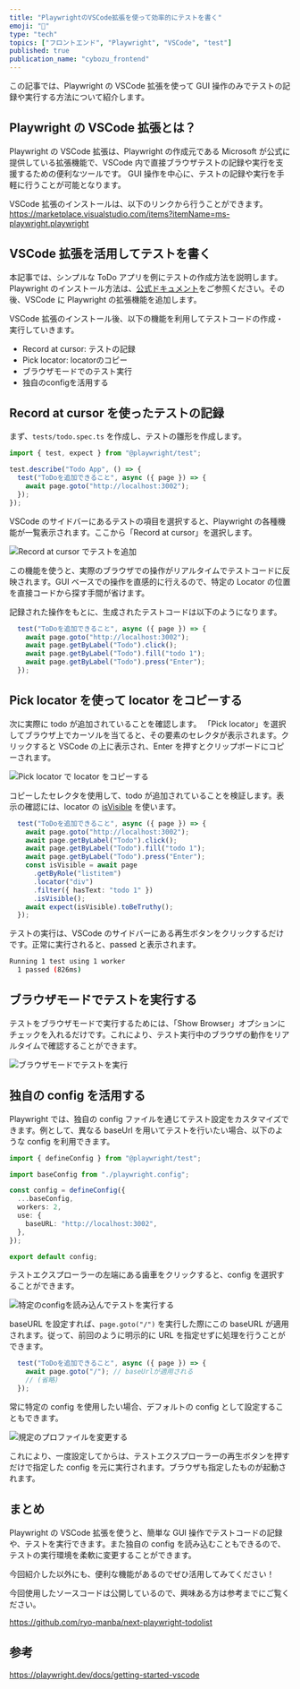 ```yaml
---
title: "PlaywrightのVSCode拡張を使って効率的にテストを書く"
emoji: "🐷"
type: "tech"
topics: ["フロントエンド", "Playwright", "VSCode", "test"]
published: true
publication_name: "cybozu_frontend"
---
```


この記事では、Playwright の VSCode 拡張を使って GUI 操作のみでテストの記録や実行する方法について紹介します。

## Playwright の VSCode 拡張とは？

Playwright の VSCode 拡張は、Playwright の作成元である Microsoft が公式に提供している拡張機能で、VSCode 内で直接ブラウザテストの記録や実行を支援するための便利なツールです。
GUI 操作を中心に、テストの記録や実行を手軽に行うことが可能となります。

VSCode 拡張のインストールは、以下のリンクから行うことができます。
https://marketplace.visualstudio.com/items?itemName=ms-playwright.playwright

## VSCode 拡張を活用してテストを書く

本記事では、シンプルな ToDo アプリを例にテストの作成方法を説明します。Playwright のインストール方法は、[公式ドキュメント](https://playwright.dev/docs/intro)をご参照ください。その後、VSCode に Playwright の拡張機能を追加します。

VSCode 拡張のインストール後、以下の機能を利用してテストコードの作成・実行していきます。

- Record at cursor: テストの記録
- Pick locator: locatorのコピー
- ブラウザモードでのテスト実行
- 独自のconfigを活用する

## Record at cursor を使ったテストの記録

まず、`tests/todo.spec.ts` を作成し、テストの雛形を作成します。

```ts:tests/todo.spec.ts
import { test, expect } from "@playwright/test";

test.describe("Todo App", () => {
  test("ToDoを追加できること", async ({ page }) => {
    await page.goto("http://localhost:3002");
  });
});
```

VSCode のサイドバーにあるテストの項目を選択すると、Playwright の各種機能が一覧表示されます。ここから「Record at cursor」を選択します。

![Record at cursor でテストを追加](/images/6c2a54196f056d/record-test.gif)

この機能を使うと、実際のブラウザでの操作がリアルタイムでテストコードに反映されます。GUI ベースでの操作を直感的に行えるので、特定の Locator の位置を直接コードから探す手間が省けます。

記録された操作をもとに、生成されたテストコードは以下のようになります。

```ts
  test("ToDoを追加できること", async ({ page }) => {
    await page.goto("http://localhost:3002");
    await page.getByLabel("Todo").click();
    await page.getByLabel("Todo").fill("todo 1");
    await page.getByLabel("Todo").press("Enter");
  });
```

## Pick locator を使って locator をコピーする

次に実際に todo が追加されていることを確認します。
「Pick locator」を選択してブラウザ上でカーソルを当てると、その要素のセレクタが表示されます。クリックすると VSCode の上に表示され、Enter を押すとクリップボードにコピーされます。

![Pick locator で locator をコピーする](/images/6c2a54196f056d/copy-locator.gif)

コピーしたセレクタを使用して、todo が追加されていることを検証します。表示の確認には、locator の [isVisible](https://playwright.dev/docs/api/class-locator#locator-is-visible
) を使います。

```ts
  test("ToDoを追加できること", async ({ page }) => {
    await page.goto("http://localhost:3002");
    await page.getByLabel("Todo").click();
    await page.getByLabel("Todo").fill("todo 1");
    await page.getByLabel("Todo").press("Enter");
    const isVisible = await page
      .getByRole("listitem")
      .locator("div")
      .filter({ hasText: "todo 1" })
      .isVisible();
    await expect(isVisible).toBeTruthy();
  });
```

テストの実行は、VSCode のサイドバーにある再生ボタンをクリックするだけです。正常に実行されると、passed と表示されます。

```sh
Running 1 test using 1 worker
  1 passed (826ms)
```

## ブラウザモードでテストを実行する

テストをブラウザモードで実行するためには、「Show Browser」オプションにチェックを入れるだけです。これにより、テスト実行中のブラウザの動作をリアルタイムで確認することができます。

![ブラウザモードでテストを実行](/images/6c2a54196f056d/run-in-browser.gif)

## 独自の config を活用する

Playwright では、独自の config ファイルを通じてテスト設定をカスタマイズできます。例として、異なる baseUrl を用いてテストを行いたい場合、以下のような config を利用できます。

```ts:playwright.local.config.ts
import { defineConfig } from "@playwright/test";

import baseConfig from "./playwright.config";

const config = defineConfig({
  ...baseConfig,
  workers: 2,
  use: {
    baseURL: "http://localhost:3002",
  },
});

export default config;
```

テストエクスプローラーの左端にある歯車をクリックすると、config を選択することができます。

![特定のconfigを読み込んでテストを実行する](/images/6c2a54196f056d/use-specific-config.gif)

baseURL を設定すれば、`page.goto("/")` を実行した際にこの baseURL が適用されます。従って、前回のように明示的に URL を指定せずに処理を行うことができます。

```ts
  test("ToDoを追加できること", async ({ page }) => {
    await page.goto("/"); // baseUrlが適用される
    // (省略)
  });
```

常に特定の config を使用したい場合、デフォルトの config として設定することもできます。

![規定のプロファイルを変更する](/images/6c2a54196f056d/change-profile.gif)

これにより、一度設定してからは、テストエクスプローラーの再生ボタンを押すだけで指定した config を元に実行されます。ブラウザも指定したものが起動されます。

## まとめ

Playwright の VSCode 拡張を使うと、簡単な GUI 操作でテストコードの記録や、テストを実行できます。また独自の config を読み込むこともできるので、テストの実行環境を柔軟に変更することができます。

今回紹介した以外にも、便利な機能があるのでぜひ活用してみてください！

今回使用したソースコードは公開しているので、興味ある方は参考までにご覧ください。

https://github.com/ryo-manba/next-playwright-todolist

## 参考

https://playwright.dev/docs/getting-started-vscode